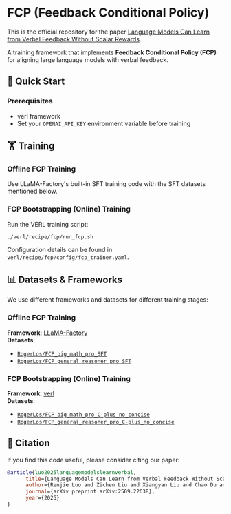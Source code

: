 # FCP (Feedback Conditional Policy)

This is the official repository for the paper [Language Models Can Learn from Verbal Feedback Without Scalar Rewards](https://arxiv.org/pdf/2509.22638).

A training framework that implements **Feedback Conditional Policy (FCP)** for aligning large language models with verbal feedback.

## 🚀 Quick Start

### Prerequisites

- verl framework
- Set your `OPENAI_API_KEY` environment variable before training

## 🏋️ Training

### Offline FCP Training
Use LLaMA-Factory's built-in SFT training code with the SFT datasets mentioned below.

### FCP Bootstrapping (Online) Training
Run the VERL training script:

```bash
./verl/recipe/fcp/run_fcp.sh
```

Configuration details can be found in `verl/recipe/fcp/config/fcp_trainer.yaml`.

## 📊 Datasets & Frameworks

We use different frameworks and datasets for different training stages:

### Offline FCP Training
**Framework**: [LLaMA-Factory](https://github.com/hiyouga/LLaMA-Factory)  
**Datasets**:
- [`RogerLos/FCP_big_math_pro_SFT`](https://huggingface.co/datasets/RogerLos/FCP_big_math_pro_SFT)
- [`RogerLos/FCP_general_reasoner_pro_SFT`](https://huggingface.co/datasets/RogerLos/FCP_general_reasoner_pro_SFT)

### FCP Bootstrapping (Online) Training
**Framework**: [verl](https://github.com/volcengine/verl)  
**Datasets**:
- [`RogerLos/FCP_big_math_pro_C-plus_no_concise`](https://huggingface.co/datasets/RogerLos/FCP_big_math_pro_C-plus_no_concise)
- [`RogerLos/FCP_general_reasoner_pro_C-plus_no_concise`](https://huggingface.co/datasets/RogerLos/FCP_general_reasoner_pro_C-plus_no_concise)

## 📖 Citation

If you find this code useful, please consider citing our paper:
```bib
@article{luo2025languagemodelslearnverbal,
      title={Language Models Can Learn from Verbal Feedback Without Scalar Rewards}, 
      author={Renjie Luo and Zichen Liu and Xiangyan Liu and Chao Du and Min Lin and Wenhu Chen and Wei Lu and Tianyu Pang},
      journal={arXiv preprint arXiv:2509.22638},
      year={2025}
}
```
